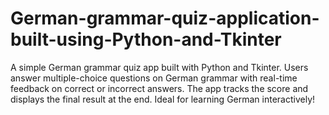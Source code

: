 # German-grammar-quiz-application-built-using-Python-and-Tkinter
A simple German grammar quiz app built with Python and Tkinter. Users answer multiple-choice questions on German grammar with real-time feedback on correct or incorrect answers. The app tracks the score and displays the final result at the end. Ideal for learning German interactively!
